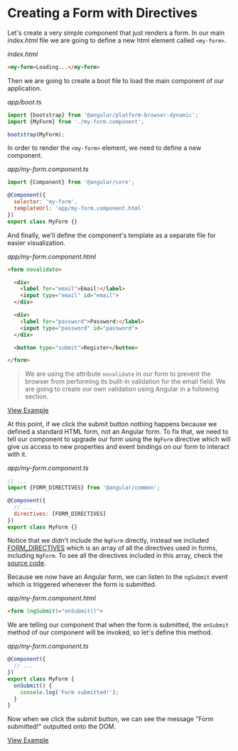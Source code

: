 # Creating a Form with Directives

Let's create a very simple component that just renders a form. In our main _index.html_ file we are going to define a new html element called `<my-form>`.

_index.html_
```html
<my-form>Loading...</my-form>
```

Then we are going to create a boot file to load the main component of our application.

_app/boot.ts_
```javascript
import {bootstrap} from '@angular/platform-browser-dynamic';
import {MyForm} from './my-form.component';

bootstrap(MyForm);
```

In order to render the `<my-form>` element, we need to define a new component.

_app/my-form.component.ts_
```javascript
import {Component} from '@angular/core';

@Component({
  selector: 'my-form',
  templateUrl: 'app/my-form.component.html'
})
export class MyForm {}
```

And finally, we'll define the component's template as a separate file for easier visualization.

_app/my-form.component.html_
```html
<form novalidate>

  <div>
    <label for="email">Email:</label>
    <input type="email" id="email">
  </div>

  <div>
    <label for="password">Password:</label>
    <input type="password" id="password">
  </div>

  <button type="submit">Register</button>

</form>
```

> We are using the attribute `novalidate` in our form to prevent the browser from performing its built-in validation for the email field. We are going to create our own validation using Angular in a following section.

[View Example](http://plnkr.co/edit/nxyN5i6AwclFatyQ3Q6E?p=preview)

At this point, if we click the submit button nothing happens because we defined a standard HTML form, not an Angular form. To fix that, we need to tell our component to upgrade our form using the `NgForm` directive which will give us access to new properties and event bindings on our form to interact with it.

_app/my-form.component.ts_
```javascript
// ...
import {FORM_DIRECTIVES} from '@angular/common';

@Component({
  // ...
  directives: [FORM_DIRECTIVES]
})
export class MyForm {}
```

Notice that we didn't include the `NgForm` directly, instead we included [FORM_DIRECTIVES](https://angular.io/docs/ts/latest/api/common/FORM_DIRECTIVES-let.html) which is an array of all the directives used in forms, including `NgForm`. To see all the directives included in this array, check the [source code](https://github.com/angular/angular/blob/2.0.0-beta.0/modules/angular2/src/common/forms/directives.ts#L52-L71).

Because we now have an Angular form, we can listen to the `ngSubmit` event which is triggered whenever the form is submitted.

_app/my-form.component.html_
```html
<form (ngSubmit)="onSubmit()">
```

We are telling our component that when the form is submitted, the `onSubmit` method of our component will be invoked, so let's define this method.

_app/my-form.component.ts_
```javascript
@Component({
  // ...
})
export class MyForm {
  onSubmit() {
    console.log('Form submitted!');
  }
}
```

Now when we click the submit button, we can see the message "Form submitted!" outputted onto the DOM.

[View Example](http://plnkr.co/edit/IofDzVw3TuPQzYlmrd2V?p=preview)
